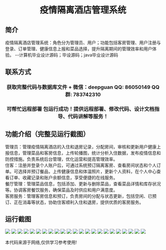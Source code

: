 <p><h1 align="center">疫情隔离酒店管理系统</h1></p>

## 简介
疫情隔离酒店管理系统：角色分为管理员、用户；功能包括客房管理、用户注册与登录、订单管理、健康信息上报和菜品选择，提升隔离期间的管理效率和用户体验。    --计算机毕业设计源码；毕设源码；java毕业设计源码


## 联系方式
<p><h3 align="center">获取完整代码与数据库文件 + 微信：deepguan QQ: 86050149 QQ群: 783742310</h3></p>
<p><h3 align="center">可帮忙远程部署 包运行成功！提供远程部署、修改代码、设计文档指导、代码讲解等服务！</h3></p>

## 功能介绍（完整见运行截图）
管理员：管理疫情隔离酒店的入住和退房记录，分配房间，审核和更新用户健康上报信息，管理菜品和客房信息，上传轮播图，统计分析入住数据，发布疫情信息和防控措施。负责系统后台管理，优化运营和提高管理效率。  
住客：注册并登录个人账户后，可通过系统预订隔离客房、查看房间状态和个人订单。可选择并预订餐品，上传健康信息和体温照片，更新个人资料，在个人中心查看订单、收藏记录和账户余额信息，享受便捷的在线服务。  
餐厅管理：管理菜品信息，包括添加、更新与删除菜品，查看菜品详情和库存状况等。协调客房餐饮服务，确保菜品及时供应和用户满意度。  
客房服务：管理客房信息和预订，负责房间的分配与状态更新，包括空闲、已预订、正在消毒等状态，协助住客顺利入住和退房，提供优质的客房服务。


## 运行截图
![](img/001.jpg)
![](img/002.jpg)
![](img/003.jpg)
![](img/004.jpg)
![](img/005.jpg)
![](img/006.jpg)
![](img/007.jpg)
![](img/008.jpg)
![](img/009.jpg)
![](img/010.jpg)
![](img/011.jpg)
![](img/012.jpg)
![](img/013.jpg)
![](img/014.jpg)
![](img/015.jpg)
![](img/016.jpg)
![](img/017.jpg)
![](img/018.jpg)
![](img/019.jpg)
![](img/020.jpg)
![](img/021.jpg)
![](img/022.jpg)
![](img/023.jpg)

<p>本代码来源于网络,仅供学习参考使用!</p>
